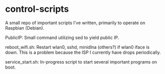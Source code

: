 # control-scripts
A small repo of important scripts I've written, primarily to operate on Raspbian (Debian).

PublicIP:
	Small command utilizing sed to yield public IP.

reboot_wifi.sh:
	Restart wlan0, sshd, minidlna (others?) if wlan0 iface is down.
	This is a problem because the ISP I currently have drops periodically.

service_start.sh:
	In-progress script to start several important programs on boot.
